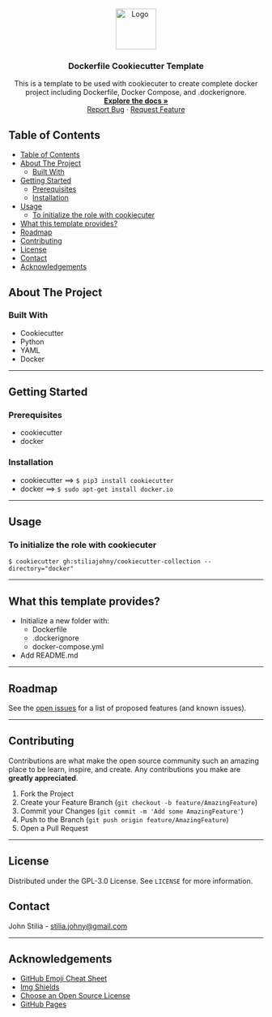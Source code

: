 <!-- PROJECT LOGO -->
<br />
<p align="center">
  <a href="https://github.com/stiliajohny/cookiecutter-collection">
    <img src="https://github.com/stiliajohny/cookiecutter-collection/raw/main/.assets/docker.png" alt="Logo" width="80" height="80">
  </a>

  <h3 align="center">Dockerfile Cookiecutter Template</h3>

  <p align="center">
    This is a template to be used with cookiecuter to create complete docker project including Dockerfile, Docker Compose, and .dockerignore.
    <br />
    <a href="https://github.com/stiliajohny/cookiecutter-collection/raw/master/README.md"><strong>Explore the docs »</strong></a>
    <br />
    <a href="https://github.com/stiliajohny/cookiecutter-collection/issues/new?labels=i%3A+bug&template=1-bug-report.md">Report Bug</a>
    ·
    <a href="https://github.com/stiliajohny/cookiecutter-collection/issues/new?labels=i%3A+enhancement&template=2-feature-request.md">Request Feature</a>
  </p>
</p>

<!-- TABLE OF CONTENTS -->

## Table of Contents

- [Table of Contents](#table-of-contents)
- [About The Project](#about-the-project)
  - [Built With](#built-with)
- [Getting Started](#getting-started)
  - [Prerequisites](#prerequisites)
  - [Installation](#installation)
- [Usage](#usage)
  - [To initialize the role with cookiecuter](#to-initialize-the-role-with-cookiecuter)
- [What this template provides?](#what-this-template-provides)
- [Roadmap](#roadmap)
- [Contributing](#contributing)
- [License](#license)
- [Contact](#contact)
- [Acknowledgements](#acknowledgements)

<!-- ABOUT THE PROJECT -->

## About The Project

### Built With

- Cookiecutter
- Python
- YAML
- Docker

---

## Getting Started

### Prerequisites

- cookiecutter
- docker

### Installation

- cookiecutter ==> `$ pip3 install cookiecutter`
- docker ==> `$ sudo apt-get install docker.io`

---

## Usage

### To initialize the role with cookiecuter

`$ cookiecutter gh:stiliajohny/cookiecutter-collection --directory="docker"`

---

## What this template provides?

- Initialize a new folder with:
  - Dockerfile
  - .dockerignore
  - docker-compose.yml
- Add README.md

---

<!-- ROADMAP -->

## Roadmap

See the [open issues](https://github.com/stiliajohny/cookiecutter-collection/issues) for a list of proposed features (and known issues).

---

## Contributing

Contributions are what make the open source community such an amazing place to be learn, inspire, and create. Any contributions you make are **greatly appreciated**.

1. Fork the Project
2. Create your Feature Branch (`git checkout -b feature/AmazingFeature`)
3. Commit your Changes (`git commit -m 'Add some AmazingFeature'`)
4. Push to the Branch (`git push origin feature/AmazingFeature`)
5. Open a Pull Request

---

<!-- LICENSE -->

## License

Distributed under the GPL-3.0 License. See `LICENSE` for more information.

<!-- CONTACT -->

## Contact

John Stilia - stilia.johny@gmail.com

---

<!-- ACKNOWLEDGEMENTS -->

## Acknowledgements

- [GitHub Emoji Cheat Sheet](https://www.webpagefx.com/tools/emoji-cheat-sheet)
- [Img Shields](https://shields.io)
- [Choose an Open Source License](https://choosealicense.com)
- [GitHub Pages](https://pages.github.com)

<!-- MARKDOWN LINKS & IMAGES -->
<!-- https://www.markdownguide.org/basic-syntax/#reference-style-links -->

[contributors-shield]: https://img.shields.io/github/contributors/stiliajohny/cookiecutter-collection.svg?style=for-the-badge
[contributors-url]: https://github.com/stiliajohny/cookiecutter-collection/graphs/contributors
[forks-shield]: https://img.shields.io/github/forks/stiliajohny/cookiecutter-collection.svg?style=for-the-badge
[forks-url]: https://github.com/stiliajohny/cookiecutter-collection/network/members
[stars-shield]: https://img.shields.io/github/stars/stiliajohny/cookiecutter-collection.svg?style=for-the-badge
[stars-url]: https://github.com/stiliajohny/cookiecutter-collection/stargazers
[issues-shield]: https://img.shields.io/github/issues/stiliajohny/cookiecutter-collection.svg?style=for-the-badge
[issues-url]: https://github.com/stiliajohny/cookiecutter-collection/issues
[license-shield]: https://img.shields.io/github/license/stiliajohny/cookiecutter-collection?style=for-the-badge
[license-url]: https://github.com/stiliajohny/cookiecutter-collection/blob/master/LICENSE.txt
[linkedin-shield]: https://img.shields.io/badge/-LinkedIn-black.svg?style=for-the-badge&logo=linkedin&colorB=555
[linkedin-url]: https://linkedin.com/in/johnstilia/
[product-screenshot]: .assets/screenshot.png
[ask-me-anything]: https://img.shields.io/badge/Ask%20me-anything-1abc9c.svg?style=for-the-badge
[personal-page]: https://github.com/stiliajohny
